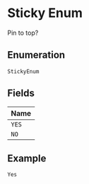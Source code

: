 
# Sticky Enum

Pin to top?

## Enumeration

`StickyEnum`

## Fields

| Name |
|  --- |
| `YES` |
| `NO` |

## Example

```
Yes
```

